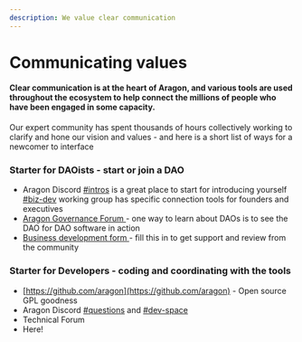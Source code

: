 ```yaml
---
description: We value clear communication
---
```


# Communicating values

#### Clear communication is at the heart of Aragon, and various tools are used throughout the ecosystem to help connect the millions of people who have been engaged in some capacity.&#x20;

Our expert community has spent thousands of hours collectively working to clarify and hone our vision and values - and here is a short list of ways for a newcomer to interface

### Starter for DAOists - start or join a DAO

* Aragon Discord [#intros](https://discord.gg/ATbzCJRA) is a great place to start for introducing yourself [#biz-dev](https://discord.gg/TnkR229C) working group has specific connection tools for founders and executives
* [Aragon Governance Forum ](https://forum.aragon.org)- one way to learn about DAOs is to see the DAO for DAO software in action
* [Business development form ](https://forms.gle/tWfJa1tcsxyL7eV88?\_imcp=1)- fill this in to get support and review from the community

### Starter for Developers - coding and coordinating with the tools

* [https://github.com/aragon](https://github.com/aragon) - Open source GPL goodness
* Aragon Discord [#questions](https://discord.gg/XgCeeKYd) and [#dev-space](https://discord.gg/nSDwG5tf)
* Technical Forum
* Here!
